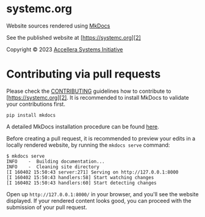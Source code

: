 # systemc.org

Website sources rendered using [MkDocs][1]

See the published website at [https://systemc.org][2]

Copyright &copy; 2023 [Accellera Systems Initiative][3]

# Contributing via pull requests

Please check the [CONTRIBUTING][5] guidelines how to contribute to [https://systemc.org][2]. It is recommended to install MkDocs to validate your contributions first.

```
pip install mkdocs
```

A detailed MkDocs installation procedure can be found [here][4].

Before creating a pull request, it is recommended to preview your edits in a locally rendered website, by running the `mkdocs serve` command:

```
$ mkdocs serve
INFO    -  Building documentation...
INFO    -  Cleaning site directory
[I 160402 15:50:43 server:271] Serving on http://127.0.0.1:8000
[I 160402 15:50:43 handlers:58] Start watching changes
[I 160402 15:50:43 handlers:60] Start detecting changes
```

Open up `http://127.0.0.1:8000/` in your browser, and you'll see the website displayed. If your rendered content looks good, you can proceed with the submission of your pull request.


[1]: https://www.mkdocs.org/
[2]: https://systemc.org
[3]: https://accellera.org
[4]: https://www.mkdocs.org/getting-started/#installation
[5]: CONTRIBUTING.md
